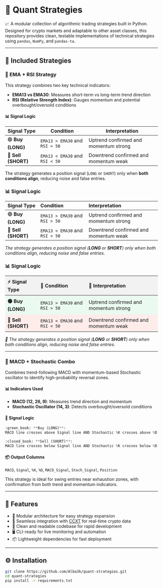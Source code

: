 # 🧠 Quant Strategies

📈 A modular collection of algorithmic trading strategies built in Python. Designed for crypto markets and adaptable to other asset classes, this repository provides clean, testable implementations of technical strategies using `pandas`, `NumPy`, and `pandas-ta`.

---

## 🚀 Included Strategies

### 🔁 EMA + RSI Strategy

This strategy combines two key technical indicators:

- **EMA13 vs EMA30**: Measures short-term vs long-term trend direction
- **RSI (Relative Strength Index)**: Gauges momentum and potential overbought/oversold conditions

#### 📊 Signal Logic

| Signal Type | Condition | Interpretation |
|-------------|-----------|----------------|
| 🟢 **Buy (LONG)** | `EMA13 > EMA30` and `RSI > 50` | Uptrend confirmed and momentum strong |
| 🔴 **Sell (SHORT)** | `EMA13 < EMA30` and `RSI < 50` | Downtrend confirmed and momentum weak |

The strategy generates a position signal (`LONG` or `SHORT`) only when **both conditions align**, reducing noise and false entries.
<h3>📊 Signal Logic</h3>

<table>
  <thead>
    <tr>
      <th style="text-align:left;">Signal Type</th>
      <th style="text-align:left;">Condition</th>
      <th style="text-align:left;">Interpretation</th>
    </tr>
  </thead>
  <tbody>
    <tr>
      <td>🟢 <strong>Buy (LONG)</strong></td>
      <td><code>EMA13 &gt; EMA30</code> and <code>RSI &gt; 50</code></td>
      <td>Uptrend confirmed and momentum strong</td>
    </tr>
    <tr>
      <td>🔴 <strong>Sell (SHORT)</strong></td>
      <td><code>EMA13 &lt; EMA30</code> and <code>RSI &lt; 50</code></td>
      <td>Downtrend confirmed and momentum weak</td>
    </tr>
  </tbody>
</table>

<p><em>The strategy generates a position signal (<strong>LONG</strong> or <strong>SHORT</strong>) only when both conditions align, reducing noise and false entries.</em></p>

<h3>📊 Signal Logic</h3>

<table style="border-collapse: collapse; width: 100%;">
  <thead>
    <tr style="background-color: #f2f2f2;">
      <th style="text-align: left; padding: 8px;">⚡ Signal Type</th>
      <th style="text-align: left; padding: 8px;">📐 Condition</th>
      <th style="text-align: left; padding: 8px;">🧠 Interpretation</th>
    </tr>
  </thead>
  <tbody>
    <tr style="background-color: #eafaf1;">
      <td style="padding: 8px;"><strong>🟢 Buy (LONG)</strong></td>
      <td style="padding: 8px;"><code>EMA13 &gt; EMA30</code> and <code>RSI &gt; 50</code></td>
      <td style="padding: 8px;">Uptrend confirmed and momentum strong</td>
    </tr>
    <tr style="background-color: #fdecea;">
      <td style="padding: 8px;"><strong>🔴 Sell (SHORT)</strong></td>
      <td style="padding: 8px;"><code>EMA13 &lt; EMA30</code> and <code>RSI &lt; 50</code></td>
      <td style="padding: 8px;">Downtrend confirmed and momentum weak</td>
    </tr>
  </tbody>
</table>

<p style="margin-top: 12px;"><em>📌 The strategy generates a position signal (<strong>LONG</strong> or <strong>SHORT</strong>) only when both conditions align, reducing noise and false entries.</em></p>

---

### 🔁 MACD + Stochastic Combo

Combines trend-following MACD with momentum-based Stochastic oscillator to identify high-probability reversal zones.

#### 📊 Indicators Used
- **MACD (12, 26, 9)**: Measures trend direction and momentum
- **Stochastic Oscillator (14, 3)**: Detects overbought/oversold conditions

#### 🔁 Signal Logic

```python
:green_book: **Buy (LONG)**:  
MACD line crosses above Signal line AND Stochastic %K crosses above %D in oversold zone (<20)
```
```python
:closed_book: **Sell (SHORT)**:  
MACD line crosses below Signal line AND Stochastic %K crosses below %D in overbought zone (>80)
```

#### 📦 Output Columns
`MACD`, `Signal`, `%K`, `%D`, `MACD_Signal`, `Stoch_Signal`, `Position`

This strategy is ideal for swing entries near exhaustion zones, with confirmation from both trend and momentum indicators.

---

## 🧩 Features

- 🧱 Modular architecture for easy strategy expansion
- 🔌 Seamless integration with [CCXT](https://github.com/ccxt/ccxt) for real-time crypto data
- 🧼 Clean and readable codebase for rapid development
- 🖥️ CLI-ready for live monitoring and automation
- 📦 Lightweight dependencies for fast deployment

---

## ⚙️ Installation

```bash
git clone https://github.com/Alba3k/quant-strategies.git
cd quant-strategies
pip install -r requirements.txt
